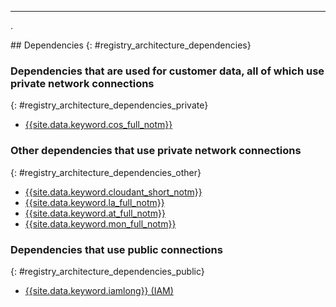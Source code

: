---
.

## Dependencies
{: #registry_architecture_dependencies}

### Dependencies that are used for customer data, all of which use private network connections
{: #registry_architecture_dependencies_private}

- [{{site.data.keyword.cos_full_notm}}](/docs/cloud-object-storage?topic=cloud-object-storage-getting-started)

### Other dependencies that use private network connections
{: #registry_architecture_dependencies_other}

- [{{site.data.keyword.cloudant_short_notm}}](/docs/Cloudant?topic=cloudant-getting-started-with-cloudant)
- [{{site.data.keyword.la_full_notm}}](/docs/Log-Analysis-with-LogDNA?topic=LogDNA-getting-started)
- [{{site.data.keyword.at_full_notm}}](/docs/Activity-Tracker-with-LogDNA?topic=logdnaat-getting-started)
- [{{site.data.keyword.mon_full_notm}}](/docs/Monitoring-with-Sysdig?topic=Sysdig-getting-started)

### Dependencies that use public connections
{: #registry_architecture_dependencies_public}

- [{{site.data.keyword.iamlong}} (IAM)](/docs/iam?topic=iam-getstarted)
</staging>
